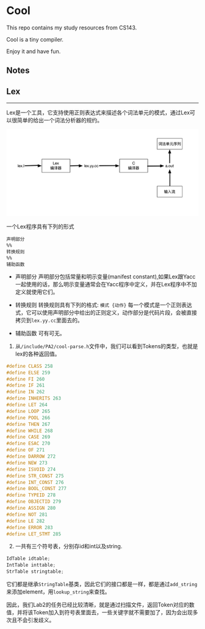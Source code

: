# Cool

This repo contains my study resources from CS143.

Cool is a tiny compiler.

Enjoy it and have fun.


Notes
-----


Lex
----
----

Lex是一个工具，它支持使用正则表达式来描述各个词法单元的模式，通过Lex可以很简单的给出一个词法分析器的规约。

![lex原理](./images/lex.png)

一个Lex程序具有下列的形式

```
声明部分
%%
转换规则
%%
辅助函数
```

* 声明部分
声明部分包括常量和明示变量(manifest constant),如果Lex跟Yacc一起使用的话，那么明示变量通常会在Yacc程序中定义，并在Lex程序中不加定义就使用它们。

* 转换规则
转换规则具有下列的格式: `模式 {动作}`
每一个模式是一个正则表达式，它可以使用声明部分中给出的正则定义，动作部分是代码片段，会被直接拷贝到`lex.yy.cc`里面去的。

* 辅助函数
可有可无。


1. 从`/include/PA2/cool-parse.h`文件中，我们可以看到Tokens的类型，也就是lex的各种返回值。

```C
#define CLASS 258
#define ELSE 259
#define FI 260
#define IF 261
#define IN 262
#define INHERITS 263
#define LET 264
#define LOOP 265
#define POOL 266
#define THEN 267
#define WHILE 268
#define CASE 269
#define ESAC 270
#define OF 271
#define DARROW 272
#define NEW 273
#define ISVOID 274
#define STR_CONST 275
#define INT_CONST 276
#define BOOL_CONST 277
#define TYPEID 278
#define OBJECTID 279
#define ASSIGN 280
#define NOT 281
#define LE 282
#define ERROR 283
#define LET_STMT 285
```

2. 一共有三个符号表，分别存id和int以及string.
```C
IdTable idtable;
IntTable inttable;
StrTable stringtable;
```
它们都是继承`StringTable`基类，因此它们的接口都是一样，都是通过`add_string`来添加element，用`lookup_string`来查找。

因此，我们Lab2的任务已经比较清晰，就是通过扫描文件，返回Token对应的数值，并将该Token加入到符号表里面去，一些关键字就不需要加了，因为会出现多次且不会引发歧义。





